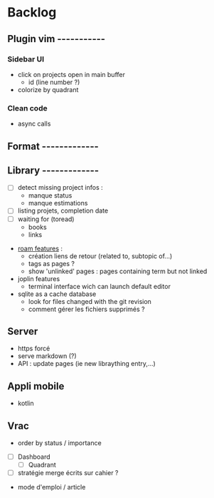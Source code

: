 # Backlog

## Plugin vim -----------

### Sidebar UI

* click on projects open in main buffer
    - id (line number ?)
* colorize by quadrant

### Clean code
* async calls

## Format -------------

## Library -------------

* [ ] detect missing project infos :
    * manque status
    * manque estimations
* [ ] listing projets, completion date
* [ ] waiting for (toread)
    * books
    * links
* [roam features](https://www.nateliason.com/blog/roam) :
    * création liens de retour (related to, subtopic of...)
    * tags as pages ?
    * show 'unlinked' pages : pages containing term but not linked
* joplin features
    * terminal interface wich can launch default editor
* sqlite as a cache database
    * look for files changed with the git revision
    * comment gérer les fichiers supprimés ?

## Server

- https forcé
- serve markdown (?)
- API : update pages (ie new libraything entry,...)

## Appli mobile

- kotlin

## Vrac

* order by status / importance
* [ ] Dashboard
  * [ ] Quadrant
* [ ] stratégie merge écrits sur cahier ?

* mode d'emploi / article

